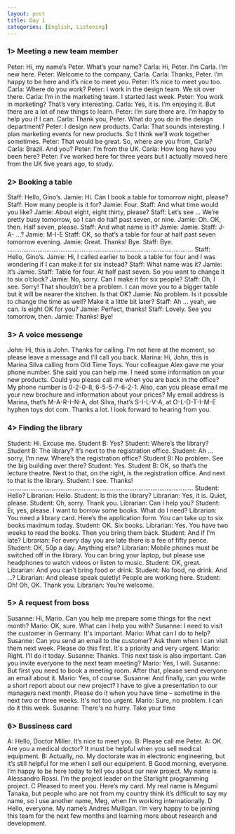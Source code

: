 ```yaml
---
layout: post
title: Day 1
categories: [English, Listening]
---
```

### 1> Meeting a new team member
Peter: Hi, my name’s Peter. What’s your name?
Carla: Hi, Peter. I’m Carla. I’m new here.
Peter: Welcome to the company, Carla.
Carla: Thanks, Peter. I’m happy to be here and it’s nice to meet you.
Peter: It’s nice to meet you too.
Carla: Where do you work?
Peter: I work in the design team. We sit over there.
Carla: I’m in the marketing team. I started last week.
Peter: You work in marketing? That’s very interesting.
Carla: Yes, it is. I’m enjoying it. But there are a lot of new things to learn.
Peter: I’m sure there are. I’m happy to help you if I can.
Carla: Thank you, Peter. What do you do in the design department?
Peter: I design new products.
Carla: That sounds interesting. I plan marketing events for new products. So I think we’ll work
together sometimes.
Peter: That would be great. So, where are you from, Carla?
Carla: Brazil. And you?
Peter: I’m from the UK.
Carla: How long have you been here?
Peter: I’ve worked here for three years but I actually moved here from the UK five years ago,
to study. 
### 2> Booking a table
Staff: Hello, Gino’s.
Jamie: Hi. Can I book a table for tomorrow night, please?
Staff: How many people is it for?
Jamie: Four.
Staff: And what time would you like?
Jamie: About eight, eight thirty, please?
Staff: Let’s see ... We’re pretty busy tomorrow, so I can do half past seven, or nine.
Jamie: Oh. OK, then. Half seven, please.
Staff: And what name is it?
Jamie: Jamie.
Staff: J-A- ...?
Jamie: M-I-E
Staff: OK, so that’s a table for four at half past seven tomorrow evening.
Jamie: Great. Thanks! Bye.
Staff: Bye.
……………………………………………………………………………………………
Staff: Hello, Gino’s.
Jamie: Hi, I called earlier to book a table for four and I was wondering if I can make it for six
instead?
Staff: What name was it?
Jamie: It’s Jamie.
Staff: Table for four. At half past seven. So you want to change it to six o’clock?
Jamie: No, sorry. Can I make it for six people?
Staff: Oh, I see. Sorry! That shouldn’t be a problem. I can move you to a bigger table but it will
be nearer the kitchen. Is that OK?
Jamie: No problem. Is it possible to change the time as well? Make it a little bit later?
Staff: Ah ... yeah, we can. Is eight OK for you?
Jamie: Perfect, thanks!
Staff: Lovely. See you tomorrow, then.
Jamie: Thanks! Bye!
### 3> A voice messenge
John: Hi, this is John. Thanks for calling. I’m not here at the moment, so please leave a
message and I’ll call you back.
Marina: Hi, John, this is Marina Silva calling from Old Time Toys. Your colleague Alex gave me
your phone number. She said you can help me.
I need some information on your new products. Could you please call me when you are back
in the office? My phone number is 0-2-0-8, 6-5-5-7-6-2-1.
Also, can you please email me your new brochure and information about your prices? My
email address is Marina, that’s M-A-R-I-N-A, dot Silva, that’s S-I-L-V-A, at O-L-D-T-I-M-E hyphen
toys dot com.
Thanks a lot. I look forward to hearing from you.
### 4> Finding the library
Student: Hi. Excuse me.
Student B: Yes?
Student: Where’s the library?
Student B: The library? It’s next to the registration office.
Student: Ah ... sorry, I’m new. Where’s the registration office?
Student B: No problem. See the big building over there?
Student: Yes.
Student B: OK, so that’s the lecture theatre. Next to that, on the right, is the registration
office. And next to that is the library.
Student: I see. Thanks!
……………………………………………………………………………………………
Student: Hello?
Librarian: Hello.
Student: Is this the library?
Librarian: Yes, it is. Quiet, please.
Student: Oh, sorry. Thank you.
Librarian: Can I help you?
Student: Er, yes, please. I want to borrow some books. What do I need?
Librarian: You need a library card. Here’s the application form. You can take up to six books
maximum today.
Student: OK. Six books.
Librarian: Yes. You have two weeks to read the books. Then you bring them back.
Student: And if I’m late?
Librarian: For every day you are late there is a fee of fifty pence.
Student: OK, 50p a day. Anything else?
Librarian: Mobile phones must be switched off in the library. You can bring your laptop, but
please use headphones to watch videos or listen to music.
Student: OK, great.
Librarian: And you can’t bring food or drink.
Student: No food, no drink. And ...?
Librarian: And please speak quietly! People are working here.
Student: Oh! Oh, OK. Thank you.
Librarian: You’re welcome.
### 5> A request from boss
Susanne: Hi, Mario. Can you help me prepare some things for the next month?
Mario: OK, sure. What can I help you with?
Susanne: I need to visit the customer in Germany. It's important.
Mario: What can I do to help?
Susanne: Can you send an email to the customer? Ask them when I can visit them next week.
Please do this first. It's a priority and very urgent.
Mario: Right. I'll do it today.
Susanne: Thanks. This next task is also important. Can you invite everyone to the next team
meeting?
Mario: Yes, I will.
Susanne: But first you need to book a meeting room. After that, please send everyone an
email about it.
Mario: Yes, of course.
Susanne: And finally, can you write a short report about our new project? I have to give a
presentation to our managers next month. Please do it when you have time – sometime in the
next two or three weeks. It's not too urgent.
Mario: Sure, no problem. I can do it this week.
Susanne: There's no hurry. Take your time
### 6> Bussiness card
A: Hello, Doctor Miller. It’s nice to meet you.
B: Please call me Peter.
A: OK. Are you a medical doctor? It must be helpful when you sell medical equipment.
B: Actually, no. My doctorate was in electronic engineering, but it’s still helpful for me when I
sell our equipment.
B
Good morning, everyone. I’m happy to be here today to tell you about our new project. My
name is Alessandro Rossi. I’m the project leader on the Starlight programming project.
C
Pleased to meet you. Here’s my card. My real name is Megumi Tanaka, but people who are not
from my country think it’s difficult to say my name, so I use another name, Meg, when I’m
working internationally.
D
Hello, everyone. My name’s Andres Mulligan. I’m very happy to be joining this team for the
next few months and learning more about research and development.




